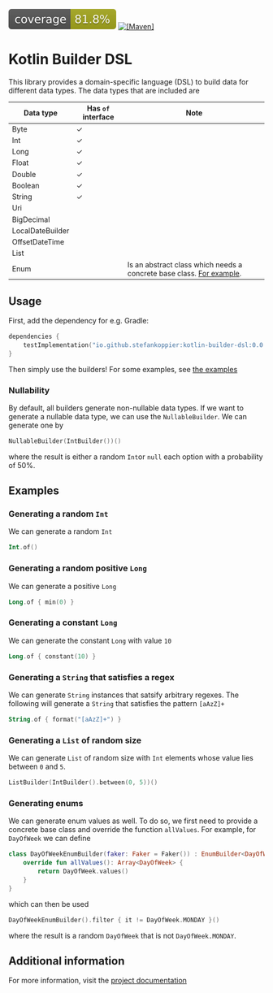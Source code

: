 ![Coverage](.github/badges/jacoco.svg) 
[![[Maven]](https://img.shields.io/maven-metadata/v?metadataUrl=https%3A%2F%2Frepo1.maven.org%2Fmaven2%2Fio%2Fgithub%2Fstefankoppier%2Fkotlin-builder-dsl%2Fmaven-metadata.xml)](https://mvnrepository.com/artifact/io.github.stefankoppier/kotlin-builder-dsl)

# Kotlin Builder DSL
This library provides a domain-specific language (DSL) to build data for different data types.
The data types that are included are

| Data type        | Has `of` interface | Note                                                                                      |
|------------------|--------------------|-------------------------------------------------------------------------------------------|
| Byte             | &check;            |                                                                                           |
| Int              | &check;            |                                                                                           |
| Long             | &check;            |                                                                                           |
| Float            | &check;            |                                                                                           |
| Double           | &check;            |                                                                                           |
| Boolean          | &check;            |                                                                                           |
| String           | &check;            |                                                                                           |
| Uri              |                    |                                                                                           |
| BigDecimal       |                    |                                                                                           |
| LocalDateBuilder |                    |                                                                                           |
| OffsetDateTime   |                    |                                                                                           |
| List             |                    |                                                                                           |
| Enum             |                    | Is an abstract class which needs a concrete base class. [For example](#generating-enums). |

## Usage
First, add the dependency for e.g. Gradle:
```kotlin
dependencies {
    testImplementation("io.github.stefankoppier:kotlin-builder-dsl:0.0.1")
}
```
Then simply use the builders! For some examples, see [the examples](#examples)

### Nullability
By default, all builders generate non-nullable data types. If we want to generate a 
nullable data type, we can use the `NullableBuilder`. We can generate one by
```kotlin
NullableBuilder(IntBuilder())()
```
where the result is either a random `Int`or `null` each option with a probability 
of 50%.

## Examples

### Generating a random `Int`
We can generate a random `Int`
```kotlin
Int.of()
```

### Generating a random positive `Long`
We can generate a positive `Long`
```kotlin
Long.of { min(0) }
```

### Generating a constant `Long`
We can generate the constant `Long` with value `10`
```kotlin
Long.of { constant(10) }
```

### Generating a `String` that satisfies a regex
We can generate `String` instances that satsify arbitrary regexes. The following will 
generate a `String` that satisfies the pattern `[aAzZ]+`
```kotlin
String.of { format("[aAzZ]+") }
```

### Generating a `List` of random size
We can generate `List` of random size with `Int` elements whose value lies between `0` and `5`.
```kotlin
ListBuilder(IntBuilder().between(0, 5))()
```

### Generating enums
We can generate enum values as well. To do so, we first need to provide a concrete base class
and override the function `allValues`. For example, for `DayOfWeek` we can define
```kotlin
class DayOfWeekEnumBuilder(faker: Faker = Faker()) : EnumBuilder<DayOfWeek> {
    override fun allValues(): Array<DayOfWeek> {
        return DayOfWeek.values()
    }
}
```
which can then be used
```kotlin
DayOfWeekEnumBuilder().filter { it != DayOfWeek.MONDAY }()
```
where the result is a random `DayOfWeek` that is not `DayOfWeek.MONDAY`.

## Additional information
For more information, visit the [project documentation](https://stefankoppier.github.io/kotlin-builder-dsl/)
